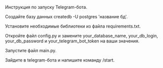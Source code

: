 Инструкция по запуску Telegram-бота.

Создайте базу данных createdb -U postgres 'название бд'.

Установите необходимые библиотеки из файла requirements.txt.

Откройте файл config.py и замените your_database_name, your_db_login, your_db_password и your_telegram_bot_token на ваши значения.

Запустите файл main.py.

Зайдите в telegram-бота и напишите команду /start.


